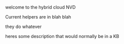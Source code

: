 welcome to the hybrid cloud NVD

Current helpers are in blah blah

they do whatever

heres some description that would normally be in a KB